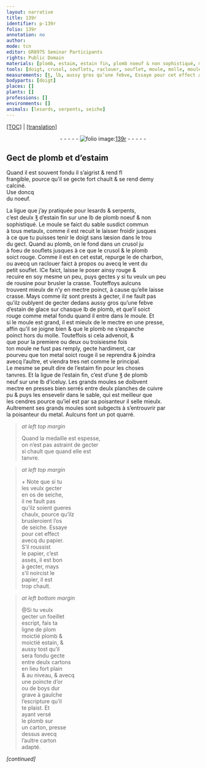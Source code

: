 ```yaml
---
layout: narrative
title: 139r
identifier: p-139r
folio: 139r
annotation: no
author:
mode: tcn
editor: GR8975 Seminar Participants
rights: Public Domain
materials: [plomb, estaim, estain fin, plomb noeuf & non sophistiqué, metaulx,, charbon,, rousine, crasse, estain de glace, plomb,, metal fondu, metal, estaim fin, plomb neuf, cuivre, cendres, os de seiche, papier, estain, cartons, or, boys, carton]
tools: [doigt, crusol, souflets, raclouer, souflet, moule, molle, moules, presses, planches de cuivre, os de seiche, papier, cartons, poincte d’or ou de boys, carton]
measurements: [℥, lb, aussy gros qu’une febve, Essaye pour cet effect avecq du papier. S’il roussist le papier, c’est assés, il est bon à gecter, mays s’il noircist le papier, il est trop chault., moictié]
bodyparts: [doigt]
places: []
plants: []
professions: []
environments: []
animals: [lesards, serpents, seiche]
---
```


<p><a href="{{ site.baseurl }}/normalized/">[TOC]</a> | <a href="{{ site.baseurl }}/texts/p-139r_tl/" target="_blank">[translation]</a></p><div class="folio" align="center">- - - - - <a href="http://gallica.bnf.fr/ark:/12148/btv1b10500001g/f283.image" target="_blank"><img src="https://cu-mkp.github.io/2017-workshop-edition/assets/photo-icon.png" alt="folio image: " style="display:inline-block; margin-bottom:-3px;"/>139r</a> - - - - - </div>  
  

## Gect de <span class="m">plomb</span> et d’<span class="m">estaim</span>

 
 <span class="add">Quand il est souvent fondu il s’aigrist & rend <span class="del">fl</span><br/> frangible, pource qu’il se gecte fort chault & se rend demy<br/> calciné.<br/> Use doncq<br/> du noeuf.</span>
 
La ligue que j’ay pratiquée pour <span class="al">lesards</span> & <span class="al">serpents</span>,<br/> c’est deulx <span class="ms">℥</span> d’<span class="m">estain fin</span> sur une <span class="ms">lb</span> de <span class="m">plomb noeuf & non<br/> sophistiqué</span>. Le moule se faict du sable susdict commun<br/> à tous <span class="m">metaulx,</span> co<span class="exp">mm</span>e il est recuit le laisser froidir <span class="sn">jusques<br/> à ce que tu puisses tenir le <span class="tl"><span class="bp">doigt</span></span> sans læsion dans le trou<br/> du gect</span>. Quand au <span class="m">plomb</span>, on le fond dans un <span class="tl">crusol</span> <span class="del">ju</span><br/> à foeu de <span class="tl">souflets</span> jusques à ce que le <span class="tl">crusol</span> & le <span class="m">plomb</span><br/> soict rouge. Comme il est en cet estat, repurge le de <span class="m">charbon,</span><br/> ou avecq un <span class="tl">raclouer</span> faict à propos ou avecq le vent du<br/> petit <span class="tl">souflet</span>. <span class="del">l</span>Ce faict, laisse le poser ainsy rouge &<br/> recuire en soy mesme un peu, puys gectes y si tu veulx un peu<br/> de <span class="m">rousine</span> pour brusler la <span class="m">crasse</span>. Touteffoys aulcuns<br/> trouvent mieulx de n’y en mectre poinct, à cause qu’elle laisse<br/> <span class="m">crasse</span>. Mays co<span class="exp">mm</span>e ilz sont prests à gecter, il ne fault pas<br/> qu’ilz oublyent de gecter dedans <span class="ms">aussy gros qu’une febve</span><br/> d’<span class="m">estain de glace</span> sur chasque <span class="ms">lb</span> de <span class="m">plomb,</span> et qu<span class="del">e</span>’il soict<br/> rouge co<span class="exp">mm</span>e <span class="m">metal fondu</span> quand il entre dans le <span class="tl">moule</span>. Et<br/> si le <span class="tl">moule</span> est grand, il est mieulx de le mectre en une presse,<br/> affin qu’il se joigne bien & que le <span class="m">plomb</span> ne s’espanche<br/> poinct hors du <span class="tl">molle</span>. Touteffois si cela advenoit, &<br/> que pour la premiere ou deux ou troisiesme fois<br/> ton <span class="tl">moule</span> ne fust pas remply, gecte hardiment, car<br/> pourveu que ton <span class="m">metal</span> soict rouge il se reprendra & joindra<br/> avecq l’aultre, et viendra tres net co<span class="exp">mm</span>e le principal.<br/> Le mesme se peult dire de l’<span class="m">estaim fin</span> pour les choses<br/> tanvres. Et la ligue de l’<span class="m">estain fin</span>, c’est d’une <span class="ms">℥</span> de <span class="m">plomb<br/> neuf</span> sur une <span class="ms">lb</span> d’iceluy. Les grands <span class="tl">moules</span> se doibvent<br/> mectre en <span class="tl">presses</span> bien serrés entre deulx <span class="tl">planches de <span class="m">cuivre</span></span><br/> <span class="del">pu</span> & puys les ensevelir dans le sable, qui est meilleur que<br/> les <span class="m">cendres</span> pource qu<span class="del">’i</span>e<span class="del">l est</span> par sa poisanteur il selle mieulx.<br/> Aultrem<span class="exp">ent</span> ses grands <span class="tl">moules</span> sont subgects à s’entrouvrir par<br/> la poisanteur du <span class="m">metal</span>. Aulcuns font un pot quarré.
 
> *at left top margin*
> 
> 
>   Quand la medaille est espesse,<br/> on n’est pas astraint de gecter<br/> si chault que quand elle est<br/> tanvre.
 
> *at left top margin*
> 
> 
>   \+ Note que si tu<br/> les veulx gecter<br/> en <span class="tl"><span class="m">os de <span class="al">seiche</span></span></span>,<br/> il ne fault pas<br/> qu’ilz soient gueres<br/> chaulx, pource qu’ilz<br/> brusleroient l’<span class="tl"><span class="m">os<br/> de <span class="al">seiche</span></span></span>. <span class="ms">Essaye<br/> pour cet effect<br/> avecq du <span class="tl"><span class="m">papier</span></span>.<br/> S’il roussist<br/> le <span class="tl"><span class="m">papier</span></span>, c’est<br/> assés, il est bon<br/> à gecter, mays<br/> s’il noircist le<br/> <span class="tl"><span class="m">papier</span></span>, il est<br/> trop chault.</span>
 
> *at left bottom margin*
> 
> 
>   @Si tu veulx<br/> gecter un foeillet<br/> escript, fais ta<br/> ligne de <span class="del">plom</span><br/> <span class="ms">moictié</span> <span class="m">plomb</span> &<br/> <span class="ms">moictié</span> <span class="m">estain</span>, &<br/> aussy tost qu’il<br/> sera fondu gecte<br/> entre deulx <span class="tl"><span class="m">carton<span class="add">s</span></span></span><br/> en lieu fort plain<br/> & au niveau, & avecq<br/> une <span class="tl">poincte d’<span class="m">or</span><br/> ou de <span class="m">boys</span></span> dur<br/> grave à gaulche<br/> l’escripture qu’il<br/> te plaist. Et<br/> ayant versé<br/> le <span class="m">plomb</span> sur<br/> un <span class="tl"><span class="m">carton</span></span>, presse<br/> dessus avecq<br/> l’aultre <span class="tl"><span class="m">carton</span></span><br/> adapté.
 
*[continued]*
 
